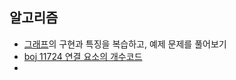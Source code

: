 ## 알고리즘
- [그래프](obsidian://open?vault=TIL&file=Algorithm%2FGraph%20(%EA%B7%B8%EB%9E%98%ED%94%84))의 구현과 특징을 복습하고, 예제 문제를 풀어보기
- [boj 11724 연결 요소의 개수](https://www.acmicpc.net/problem/11724)[코드]([https://www.acmicpc.net/problem/11724](https://github.com/rosmontisu/SolveBOJ/blob/main/Graph/BFS-DFS/11724%20%EC%97%B0%EA%B2%B0%20%EC%9A%94%EC%86%8C%EC%9D%98%20%EA%B0%9C%EC%88%98.cpp))
- 
